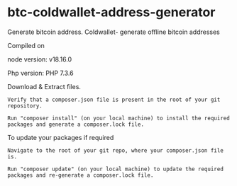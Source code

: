 # btc-coldwallet-address-generator
Generate bitcoin address. Coldwallet- generate offline bitcoin addresses

Compiled on 

node version: v18.16.0 

Php version: PHP 7.3.6


Download & Extract files.

    Verify that a composer.json file is present in the root of your git repository.

    Run "composer install" (on your local machine) to install the required packages and generate a composer.lock file.


To update your packages if required

    Navigate to the root of your git repo, where your composer.json file is.

    Run "composer update" (on your local machine) to update the required packages and re-generate a composer.lock file.
